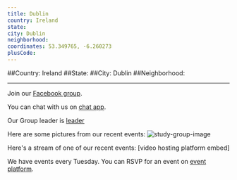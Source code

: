 ```yaml
---
title: Dublin
country: Ireland
state: 
city: Dublin
neighborhood: 
coordinates: 53.349765, -6.260273
plusCode:
---
```


##Country: Ireland
##State: 
##City: Dublin
##Neighborhood: 
*****
Join our [Facebook group](https://www.facebook.com/groups/free.code.camp.dublin).

You can chat with us on [chat app]().

Our Group leader is [leader]()

Here are some pictures from our recent events:
![study-group-image]()

Here's a stream of one of our recent events:
[video hosting platform embed]

We have events every Tuesday. You can RSVP for an event on [event platform]().
